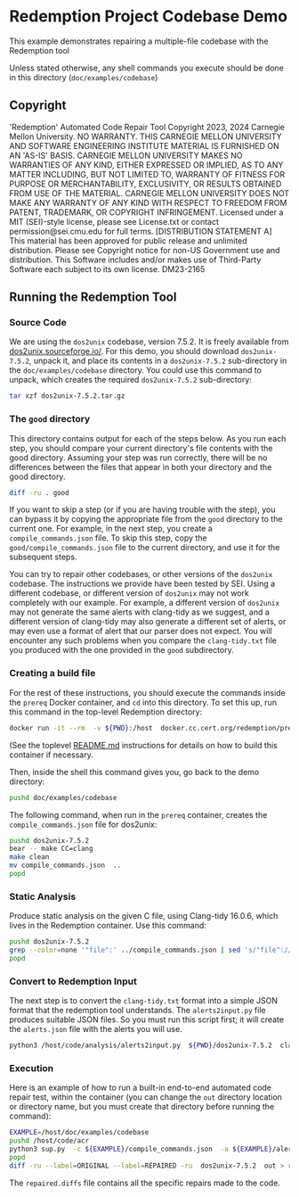 # Redemption Project Codebase Demo

This example demonstrates repairing a multiple-file codebase with the Redemption tool

Unless stated otherwise, any shell commands you execute should be done in this directory (`doc/examples/codebase`)

## Copyright

<legal>
'Redemption' Automated Code Repair Tool
Copyright 2023, 2024 Carnegie Mellon University.
NO WARRANTY. THIS CARNEGIE MELLON UNIVERSITY AND SOFTWARE ENGINEERING
INSTITUTE MATERIAL IS FURNISHED ON AN 'AS-IS' BASIS. CARNEGIE MELLON
UNIVERSITY MAKES NO WARRANTIES OF ANY KIND, EITHER EXPRESSED OR IMPLIED,
AS TO ANY MATTER INCLUDING, BUT NOT LIMITED TO, WARRANTY OF FITNESS FOR
PURPOSE OR MERCHANTABILITY, EXCLUSIVITY, OR RESULTS OBTAINED FROM USE OF
THE MATERIAL. CARNEGIE MELLON UNIVERSITY DOES NOT MAKE ANY WARRANTY OF ANY
KIND WITH RESPECT TO FREEDOM FROM PATENT, TRADEMARK, OR COPYRIGHT
INFRINGEMENT.
Licensed under a MIT (SEI)-style license, please see License.txt or
contact permission@sei.cmu.edu for full terms.
[DISTRIBUTION STATEMENT A] This material has been approved for public
release and unlimited distribution.  Please see Copyright notice for
non-US Government use and distribution.
This Software includes and/or makes use of Third-Party Software each
subject to its own license.
DM23-2165
</legal>

## Running the Redemption Tool
### Source Code

We are using the `dos2unix` codebase, version 7.5.2. It is freely available from [dos2unix.sourceforge.io/](https://sourceforge.net/projects/dos2unix/files/dos2unix/7.5.2/dos2unix-7.5.2.tar.gz/download).  For this demo, you should download `dos2unix-7.5.2`, unpack it, and place its contents in a `dos2unix-7.5.2` sub-directory in the `doc/examples/codebase` directory. You could use this command to unpack, which creates the required `dos2unix-7.5.2` sub-directory:
 
```sh
tar xzf dos2unix-7.5.2.tar.gz 
```

### The `good` directory

This directory contains output for each of the steps below. As you run each step, you should compare your current directory's file contents with the good directory. Assuming your step was run correctly, there will be no differences between the files that appear in both your directory and the good directory.

``` sh
diff -ru . good
```

If you want to skip a step (or if you are having trouble with the step), you can bypass it by copying the appropriate file from the `good` directory to the current one. For example, in the next step, you create a `compile_commands.json` file.  To skip this step, copy the `good/compile_commands.json` file to the current directory, and use it for the subsequent steps.

You can try to repair other codebases, or other versions of the `dos2unix` codebase.  The instructions we provide have been tested by SEI.  Using a different codebase, or different version of `dos2unix` may not work completely with our example. For example, a different version of `dos2unix` may not generate the same alerts with clang-tidy as we suggest, and a different version of clang-tidy may also generate a different set of alerts, or may even use a format of alert that our parser does not expect. You will encounter any such problems when you compare the `clang-tidy.txt` file you produced with the one provided in the `good` subdirectory.

### Creating a build file

For the rest of these instructions, you should execute the commands inside the `prereq` Docker container, and `cd` into this directory.  To set this up, run this command in the top-level Redemption directory:

``` sh
docker run -it --rm  -v ${PWD}:/host  docker.cc.cert.org/redemption/prereq  bash
```

(See the toplevel [README.md](../../../README.md) instructions for details on how to build this container if necessary.

Then, inside the shell this command gives you, go back to the demo directory:

``` sh
pushd doc/examples/codebase
```

The following command, when run in the `prereq` container, creates the `compile_commands.json` file for dos2unix:

``` sh
pushd dos2unix-7.5.2
bear -- make CC=clang
make clean
mv compile_commands.json  ..
popd
```

### Static Analysis

Produce static analysis on the given C file, using Clang-tidy 16.0.6, which lives in the Redemption container.  Use this command:

``` sh
pushd dos2unix-7.5.2
grep --color=none '"file":' ../compile_commands.json | sed 's/"file"://;  s/",/"/;' | sort -u  | xargs clang-tidy -checks='*'  > ../clang-tidy.txt
popd
```

### Convert to Redemption Input

The next step is to convert the `clang-tidy.txt` format into a simple JSON format that the redemption tool understands. The `alerts2input.py` file produces suitable JSON files. So you must run this script first; it will create the `alerts.json` file with the alerts you will use.

``` sh
python3 /host/code/analysis/alerts2input.py  ${PWD}/dos2unix-7.5.2  clang_tidy_oss  clang-tidy.txt  alerts.json
```

### Execution

Here is an example of how to run a built-in end-to-end automated code repair test, within the container (you can change the `out` directory location or directory name, but you must create that directory before running the command):

```sh
EXAMPLE=/host/doc/examples/codebase
pushd /host/code/acr
python3 sup.py  -c ${EXAMPLE}/compile_commands.json  -a ${EXAMPLE}/alerts.json  -b ${EXAMPLE}/dos2unix-7.5.2  --repaired-src ${EXAMPLE}/out
popd
diff -ru --label=ORIGINAL --label=REPAIRED -ru  dos2unix-7.5.2  out > repaired.diffs 
```

The `repaired.diffs` file contains all the specific repairs made to the code.
